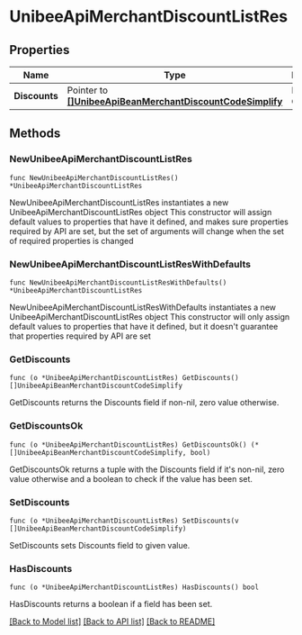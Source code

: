 # UnibeeApiMerchantDiscountListRes

## Properties

Name | Type | Description | Notes
------------ | ------------- | ------------- | -------------
**Discounts** | Pointer to [**[]UnibeeApiBeanMerchantDiscountCodeSimplify**](UnibeeApiBeanMerchantDiscountCodeSimplify.md) | Discount Object List | [optional] 

## Methods

### NewUnibeeApiMerchantDiscountListRes

`func NewUnibeeApiMerchantDiscountListRes() *UnibeeApiMerchantDiscountListRes`

NewUnibeeApiMerchantDiscountListRes instantiates a new UnibeeApiMerchantDiscountListRes object
This constructor will assign default values to properties that have it defined,
and makes sure properties required by API are set, but the set of arguments
will change when the set of required properties is changed

### NewUnibeeApiMerchantDiscountListResWithDefaults

`func NewUnibeeApiMerchantDiscountListResWithDefaults() *UnibeeApiMerchantDiscountListRes`

NewUnibeeApiMerchantDiscountListResWithDefaults instantiates a new UnibeeApiMerchantDiscountListRes object
This constructor will only assign default values to properties that have it defined,
but it doesn't guarantee that properties required by API are set

### GetDiscounts

`func (o *UnibeeApiMerchantDiscountListRes) GetDiscounts() []UnibeeApiBeanMerchantDiscountCodeSimplify`

GetDiscounts returns the Discounts field if non-nil, zero value otherwise.

### GetDiscountsOk

`func (o *UnibeeApiMerchantDiscountListRes) GetDiscountsOk() (*[]UnibeeApiBeanMerchantDiscountCodeSimplify, bool)`

GetDiscountsOk returns a tuple with the Discounts field if it's non-nil, zero value otherwise
and a boolean to check if the value has been set.

### SetDiscounts

`func (o *UnibeeApiMerchantDiscountListRes) SetDiscounts(v []UnibeeApiBeanMerchantDiscountCodeSimplify)`

SetDiscounts sets Discounts field to given value.

### HasDiscounts

`func (o *UnibeeApiMerchantDiscountListRes) HasDiscounts() bool`

HasDiscounts returns a boolean if a field has been set.


[[Back to Model list]](../README.md#documentation-for-models) [[Back to API list]](../README.md#documentation-for-api-endpoints) [[Back to README]](../README.md)


